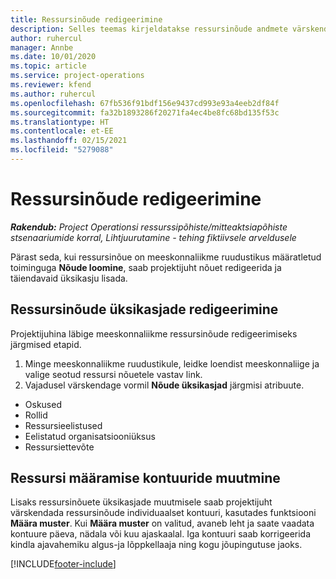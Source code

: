 ```yaml
---
title: Ressursinõude redigeerimine
description: Selles teemas kirjeldatakse ressursinõude andmete värskendamist.
author: ruhercul
manager: Annbe
ms.date: 10/01/2020
ms.topic: article
ms.service: project-operations
ms.reviewer: kfend
ms.author: ruhercul
ms.openlocfilehash: 67fb536f91bdf156e9437cd993e93a4eeb2df84f
ms.sourcegitcommit: fa32b1893286f20271fa4ec4be8fc68bd135f53c
ms.translationtype: HT
ms.contentlocale: et-EE
ms.lasthandoff: 02/15/2021
ms.locfileid: "5279088"
---
```

# <a name="edit-a-resource-requirement"></a>Ressursinõude redigeerimine

_**Rakendub:** Project Operationsi ressurssipõhiste/mitteaktsiapõhiste stsenaariumide korral,  Lihtjuurutamine - tehing fiktiivsele arveldusele_

Pärast seda, kui ressursinõue on meeskonnaliikme ruudustikus määratletud toiminguga **Nõude loomine**, saab projektijuht nõuet redigeerida ja täiendavaid üksikasju lisada.

## <a name="edit-resource-requirement-details"></a>Ressursinõude üksikasjade redigeerimine

Projektijuhina läbige meeskonnaliikme ressursinõude redigeerimiseks järgmised etapid.

1. Minge meeskonnaliikme ruudustikule, leidke loendist meeskonnaliige ja valige seotud ressursi nõuetele vastav link.
2. Vajadusel värskendage vormil **Nõude üksikasjad** järgmisi atribuute.

- Oskused
- Rollid
- Ressursieelistused
- Eelistatud organisatsiooniüksus
- Ressursiettevõte

## <a name="edit-resource-assignment-contours"></a>Ressursi määramise kontuuride muutmine

Lisaks ressursinõuete üksikasjade muutmisele saab projektijuht värskendada ressursinõude individuaalset kontuuri, kasutades funktsiooni **Määra muster**. Kui **Määra muster** on valitud, avaneb leht ja saate vaadata kontuure päeva, nädala või kuu ajaskaalal. Iga kontuuri saab korrigeerida kindla ajavahemiku algus-ja lõppkellaaja ning kogu jõupingutuse jaoks.

[!INCLUDE[footer-include](../includes/footer-banner.md)]